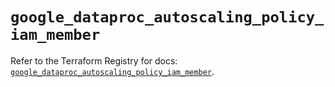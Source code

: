 # `google_dataproc_autoscaling_policy_iam_member`

Refer to the Terraform Registry for docs: [`google_dataproc_autoscaling_policy_iam_member`](https://registry.terraform.io/providers/hashicorp/google/6.44.0/docs/resources/dataproc_autoscaling_policy_iam_member).
